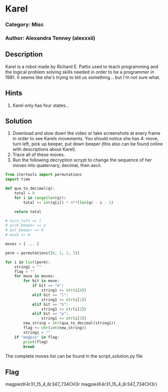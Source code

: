 # Karel
### Category: Misc
### Author: Alexandra Tenney (alexxxii)

## Description
Karel is a robot made by Richard E. Pattis used to teach programming and the logical problem solving skills needed in order to be a programmer in 
1981. It seems like she's trying to tell us something... but I'm not sure what.

## Hints
1. Karel only has four states...

## Solution
1. Download and slow down the video or take screenshots at every frame in order to see Karels movements. You should notice she has 4: move, turn left, pick up beeper, put down beeper (this also can be found online with descriptions about Karel).
2. Trace all of these moves.
3. Run the following decryption scrypt to change the sequence of her moves into quaternary, decimal, then ascii. 
```python
from itertools import permutations
import time

def qua_to_decimal(q):
    total = 0
    for i in range(len(q)):
        total += int(q[i]) * 4**(len(q) - i - 1)

    return total

# turn_left => l
# pick_beeper => p
# put_beeper => b
# move => m

moves = [ ... ]

perm = permutations([0, 1, 2, 3])  

for i in list(perm):
    string1 = ""
    flag = ""
    for move in moves:
        for bit in move:
            if bit == "m":
                string1 += str(i[0])
            elif bit == "l":
                string1 += str(i[1])
            elif bit == "b":
                string1 += str(i[2])
            elif bit == "p":
                string1 += str(i[3])
        new_string = str(qua_to_decimal(string1))
        flag += chr(int(new_string))
        string1 = ""
    if "magpie" in flag:
        print(flag)
        break
```

The complete moves list can be found in the script_solution.py file

## Flag
magpiezK4r31_15_4_6r347_734CH3r
magpie{K4r31_15_4_6r347_734CH3r}

